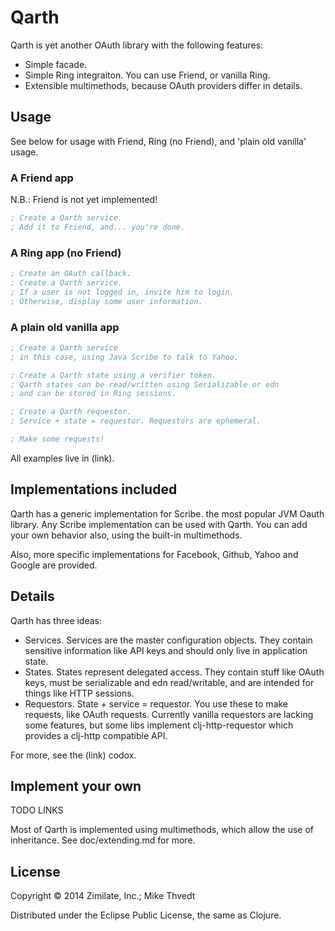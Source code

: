 # Qarth

Qarth is yet another OAuth library with the following features:

* Simple facade.
* Simple Ring integraiton. You can use Friend, or vanilla Ring.
* Extensible multimethods, because OAuth providers differ in details.

## Usage

See below for usage with Friend, Ring (no Friend), and
'plain old vanilla' usage.

### A Friend app

N.B.: Friend is not yet implemented!

```clojure
; Create a Qarth service.
; Add it to Friend, and... you're done.
```

### A Ring app (no Friend)

```clojure
; Create an OAuth callback.
; Create a Qarth service.
; If a user is not logged in, invite him to login.
; Otherwise, display some user information.
```

### A plain old vanilla app
```clojure
; Create a Qarth service
; in this case, using Java Scribe to talk to Yahoo.

; Create a Qarth state using a verifier token.
; Qarth states can be read/written using Serializable or edn
; and can be stored in Ring sessions.

; Create a Qarth requestor.
; Service + state = requestor. Requestors are ephemeral.

; Make some requests!
```

All examples live in (link).

## Implementations included

Qarth has a generic implementation for Scribe.
the most popular JVM Oauth library. Any Scribe implementation
can be used with Qarth.
You can add your own behavior also, using the built-in multimethods.

Also, more specific implementations for Facebook, Github, Yahoo and Google
are provided.

## Details

Qarth has three ideas:

* Services. Services are the master configuration objects.
They contain sensitive information like API keys and should
only live in application state.
* States. States represent delegated access. They contain
stuff like OAuth keys, must be serializable and edn read/writable,
and are intended for things like HTTP sessions.
* Requestors. State + service = requestor. You use these
to make requests, like OAuth requests.
Currently vanilla requestors are lacking
some features, but some libs implement clj-http-requestor
which provides a clj-http compatible API.

For more, see the (link) codox.

## Implement your own

TODO LINKS

Most of Qarth is implemented using multimethods,
which allow the use of inheritance.
See doc/extending.md for more.

## License

Copyright © 2014 Zimilate, Inc.; Mike Thvedt

Distributed under the Eclipse Public License, the same as Clojure.
